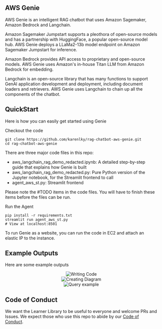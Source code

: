 ## AWS Genie
AWS Genie is an intelligent RAG chatbot that uses Amazon Sagemaker, Amazon Bedrock and Langchain.

Amazon Sagemaker Jumpstart supports a pleothora of open-source models and has a partnership with HuggingFace, a popular open-source model hub. AWS Genie deploys a LLaMa2-13b model endpoint on Amazon Sagemaker Jumpstart for inference.

Amazon Bedrock provides API access to proprietary and open-source models. AWS Genie uses Amazon's in-house Titan LLM from Amazon Bedrock for embedding.

Langchain is an open-source library that has many functions to support GenAI application development and deployment, including document loaders and retrievers. AWS Genie uses Langchain to chain up all the components of the chatbot.

## QuickStart

Here is how you can easily get started using Genie

Checkout the code
```
git clone https://github.com/karenlky/rag-chatbot-aws-genie.git
cd rag-chatbot-aws-genie
```

There are three major code files in this repo:
* aws_langchain_rag_demo_redacted.ipynb: A detailed step-by-step guide that explains how Genie is built
* aws_langchain_rag_demo_redacted.py: Pure Python version of the Jupyter notebook, for the Streamlit frontend to call
* agent_aws_st.py: Streamlit frontend

Please note the #TODO items in the code files. You will have to finish these items before the files can be run.

Run the Agent
```
pip install -r requirements.txt
streamlit run agent_aws_st.py
# View at localhost:8501
```
To run Genie as a website, you can run the code in EC2 and attach an elastic IP to the instance.

## Example Outputs
Here are some example outputs

<div align="center"><img src="images/code_example.png" alt="Writing Code"></div>
<div align="center"><img src="images/diagram_example.png" alt="Creating Diagram"></div>
<div align="center"><img src="images/query_example.png" alt="Query example"></div>

## Code of Conduct

We want the Learner Library to be useful to everyone and welcome PRs and Issues. We expect those who use this repo to abide by our [Code of Conduct](https://aws.github.io/code-of-conduct).
